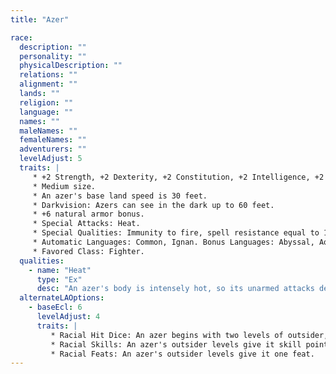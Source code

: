 ```yaml
---
title: "Azer"

race:
  description: ""
  personality: ""
  physicalDescription: ""
  relations: ""
  alignment: ""
  lands: ""
  religion: ""
  language: ""
  names: ""
  maleNames: ""
  femaleNames: ""
  adventurers: ""
  levelAdjust: 5
  traits: |
     * +2 Strength, +2 Dexterity, +2 Constitution, +2 Intelligence, +2 Wisdom, -2 Charisma.
     * Medium size.
     * An azer's base land speed is 30 feet.
     * Darkvision: Azers can see in the dark up to 60 feet.
     * +6 natural armor bonus.
     * Special Attacks: Heat.
     * Special Qualities: Immunity to fire, spell resistance equal to 13 + class levels, vulnerability to cold.
     * Automatic Languages: Common, Ignan. Bonus Languages: Abyssal, Aquan, Auran, Celestial, Infernal, Terran.
     * Favored Class: Fighter.
  qualities:
    - name: "Heat"
      type: "Ex"
      desc: "An azer's body is intensely hot, so its unarmed attacks deal extra fire damage (1 point). Its metallic weapons also conduct this heat."
  alternateLAOptions:
    - baseEcl: 6
      levelAdjust: 4
      traits: |
         * Racial Hit Dice: An azer begins with two levels of outsider, which provide 2d8 Hit Dice, a base attack bonus of +2, and base saving throw bonuses of Fort +3, Ref +3, and Will +3.
         * Racial Skills: An azer's outsider levels give it skill points equal to 5 * (8 + Int modifier). Its class skills are _appraise_, _climb_, _craft_, _hide_, _jump_, _listen_, _search_, and _spot_.
         * Racial Feats: An azer's outsider levels give it one feat.
---
```

